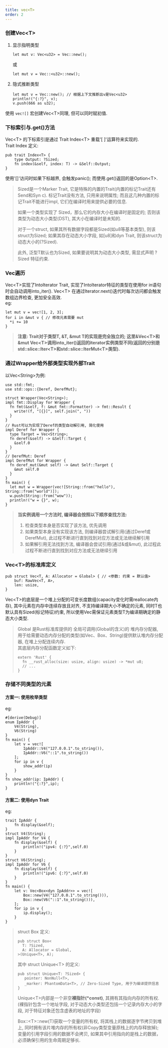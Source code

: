 ```yaml
---
title: vec<T>
order: 2
---
```


### 创建Vec\<T\>

1. 显示指明类型
    ```rust:no-line-numbers
    let mut v: Vec<u32> = Vec::new();
    ```
    或
    ```rust:no-line-numbers
    let mut v = Vec::<u32>::new();
    ```
2. 隐式推断类型
    ```rust:no-line-numbers
    let mut v = Vec::new(); // 根据上下文推断出v是Vec<u32>
    println!("{:?}", v);
    v.push(666 as u32);
    ```
使用 `vec![]` 宏创建Vec\<T\>同理, 但可以同时赋初值.

### 下标索引与.get()方法

Vec\<T\> 的下标索引是通过 Trait Index\<T\> 重载'[ ]'运算符来实现的. \
Trait Index 定义:
```rust:no-line-numbers
pub trait Index<T> {
    type Output: ?Sized;
    fn index(&self, index: T) -> &Self::Output;
}
```
使用'[]'访问时如果下标越界, 会触发panic(); 而使用.get()返回的是Option\<T\>.

> Sized是一个Marker Trait, 它是特殊的内置的Trait(内置的标记Trait还有Send和Syn c). 标记Trait没有方法, 只用来说明属性; 而且这几种内置的标记Trait不能进行impl, 它们在编译时用来提供必要的信息.
> 
> 如果一个类型实现了 Sized，那么它的内存大小在编译时是固定的;
> 否则该类型为动态大小类型(DST), 其大小在编译时是未知的.
>
> 对于一个struct, 如果其所有数据字段都是Sized(如u8等基本类型), 则该struct为Sized;
> 如果其存在动态大小字段, 如\[u8\]和dyn Trait, 则该struct为动态大小的(?Sized).
>
> 此外, 泛型T默认也为Sized, 如果要说明其为动态大小类型, 需显式声明 ?Sized 特征约束.

### Vec遍历

Vec\<T\>实现了IntoIterator Trait, 实现了IntoIterator特征的类型在使用for in语句时会自动调用into_iter().
Vec\<T\> 在通过Iterator.next()迭代时每次访问都会触发数组边界检查, 更加安全高效. \
eg:
```rust:no-line-numbers
let mut v = vec![1, 2, 3];
for i in &mut v { // 修改元素需要 mut
  *i += 10
}
```
> **注意: Trait对于类型T, &T, &mut T的实现是完全独立的; 这里&Vec\<T\>和&mut Vec\<T\>调用into_iter()返回的iterator实例类型不同(返回的分别是std\::slice\::Iter\<T\>和std\::slice\::IterMut\<T\>类型).**


### 通过Wrapper给外部类型实现外部Trait

以Vec\<String\>为例:
```rust:no-line-numbers
use std::fmt;
use std::ops::{Deref, DerefMut};

struct Wrapper(Vec<String>);
impl fmt::Display for Wrapper {
  fn fmt(&self, f: &mut fmt::Formatter) -> fmt::Result {
    write!(f, "[{}]", self.join(", "))
  }
}
// Rust可以为实现了Deref的类型自动解引用, 简化使用
impl Deref for Wrapper {
  type Target = Vec<String>;
  fn deref(&self) -> &Self::Target {
    &self.0
  }
}
// DerefMut: Deref
impl DerefMut for Wrapper {
  fn deref_mut(&mut self) -> &mut Self::Target {
    &mut self.0
  }
}
fn main() {
  let mut w = Wrapper(vec![String::from("hello"), String::from("world")]);
  w.push(String::from("wow"));
  println!("w = {}", w);
}
```

> **当实例调用一个方法时, 编译器会按照以下顺序查找方法:**
> 1. 检查类型本身是否实现了该方法, 优先调用
> 2. 如果类型本身没有实现该方法, 则编译器尝试解引用(通过Deref或DerefMut), 此过程不断进行直到找到对应方法或无法继续解引用
> 3. 如果解引用无法找到方法, 编译器会尝试引用(通过&或&mut), 此过程此过程不断进行直到找到对应方法或无法继续引用


### Vec\<T\>的标准库定义

  ```rust:no-line-numbers
  pub struct Vec<T, A: Allocator = Global> { // <参数: 约束 = 默认值>
      buf: RawVec<T, A>,
      len: usize,
  }
  ```
  Vec\<T\>的底层是一个堆上分配的可变长度数组(capacity变化时需reallocate内存), 其中元素在内存中连续存放且对齐, 不支持编译期大小不确定的元素, 同时T也默认具有Sized(标记特征)约束, 所以使用Vec需保证元素类型T为编译期确定的静态大小类型.

  > Global 是Rust标准库提供的 全局可调用(Global的含义)的 堆内存分配器, 用于给需要动态内存分配的类型(如Vec、Box、String)提供默认堆内存分配器, 在堆上分配连续内存. \
  > 其底层内存分配函数定义如下: 
  > ```rust:no-line-numbers
  > extern 'Rust' {
  >   fn __rust_alloc(size: usize, align: usize) -> *mut u8;
  >   // ...
  > }
  > ```

### 存储不同类型的元素

#### 方案一: 使用枚举类型

eg:
```rust:no-line-numbers
#[derive(Debug)]
enum IpAddr {
    V4(String),
    V6(String)
}
fn main() {
    let v = vec![
        IpAddr::V4("127.0.0.1".to_string()),
        IpAddr::V6("::1".to_string())
    ];
    for ip in v {
        show_addr(ip)
    }
}
fn show_addr(ip: IpAddr) {
    println!("{:?}",ip);
}
```

#### 方案二: 使用dyn Trait

eg:
```rust:no-line-numbers
trait IpAddr {
    fn display(&self);
}
struct V4(String);
impl IpAddr for V4 {
    fn display(&self) {
        println!("ipv4: {:?}",self.0)
    }
}
struct V6(String);
impl IpAddr for V6 {
    fn display(&self) {
        println!("ipv6: {:?}",self.0)
    }
}
fn main() {
    let v: Vec<Box<dyn IpAddr>> = vec![
        Box::new(V4("127.0.0.1".to_string())),
        Box::new(V6("::1".to_string())),
    ];
    for ip in v {
        ip.display();
    }
}
```

> struct Box 定义:
> ```rust:no-line-numbers
> pub struct Box<
>   T: ?Sized,
>   A: Allocator = Global,
>>(Unique<T>, A);
> ```
> 其中 struct Unique\<T\> 的定义:
> ```rust:no-line-numbers
> pub struct Unique<T: ?Sized> {
>    pointer: NonNull<T>,
>    _marker: PhantomData<T>, // Zero-Sized Type, 用于为编译提供信息
> }
> ```
> Unique\<T\>内部是一个非空**裸指针(*const)**, 其拥有其指向内存的所有权. (裸指针包含一个地址字段, 对于动态大小类型还包括一个记录内存大小的字段, 对于特征对象还包含虚表的地址的字段)
>
> Box\::\<T\>\::new(T)获取一个变量的所有权, 将其栈上的数据逐字节拷贝到堆上, 同时拥有该片堆内存的所有权(非Copy类型变量原栈上的内存释放掉); 变量的引用字段引用的数据不会拷贝, 如果其中引用指向的是栈上的数据，必须确保引用的生命周期足够长.